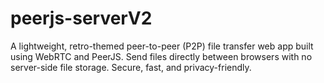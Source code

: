 # peerjs-serverV2
A lightweight, retro-themed peer-to-peer (P2P) file transfer web app built using WebRTC and PeerJS. Send files directly between browsers with no server-side file storage. Secure, fast, and privacy-friendly.
